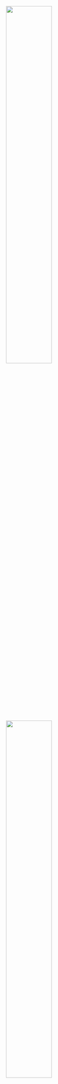 <img align="left" width="50%" src="https://readme-stats-git-main-joonas45s-projects.vercel.app/api?username=Joonas45&show_icons=true&theme=monokai" />

<img align="left" width="50%" src="https://readme-stats-git-main-joonas45s-projects.vercel.app/api/top-langs?username=Joonas45&theme=monokai" />

